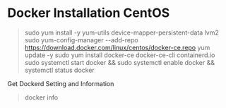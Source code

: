 # Docker Installation CentOS

> sudo yum install -y yum-utils device-mapper-persistent-data lvm2
> sudo yum-config-manager --add-repo https://download.docker.com/linux/centos/docker-ce.repo
> yum update -y
> sudo yum install docker-ce docker-ce-cli containerd.io
> sudo systemctl start docker && sudo systemctl enable docker && systemctl status docker

Get Dockerd Setting and Information

> docker info
